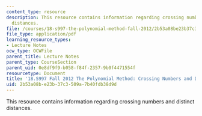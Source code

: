 ```yaml
---
content_type: resource
description: This resource contains information regarding crossing numbers and distinct
  distances.
file: /courses/18-s997-the-polynomial-method-fall-2012/2b53a08be23b37c3509a7b40fdb38d9d_MIT18_S997F12_lec9.pdf
file_type: application/pdf
learning_resource_types:
- Lecture Notes
ocw_type: OCWFile
parent_title: Lecture Notes
parent_type: CourseSection
parent_uid: 0e8df9f9-b058-f84f-2357-9b0f4471554f
resourcetype: Document
title: '18.S997 Fall 2012 The Polynomial Method: Crossing Numbers and Distinct Distances'
uid: 2b53a08b-e23b-37c3-509a-7b40fdb38d9d
---
```

This resource contains information regarding crossing numbers and distinct distances.

